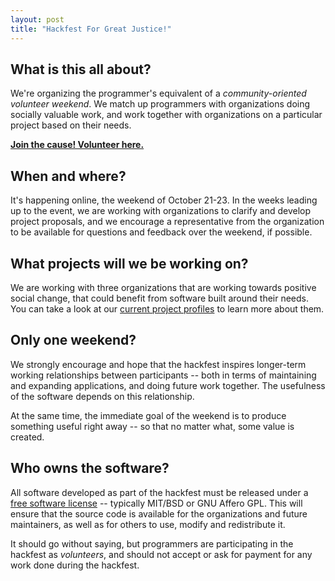 ```yaml
---
layout: post
title: "Hackfest For Great Justice!"
---
```


## What is this all about?

We're organizing the programmer's equivalent of a _community-oriented volunteer weekend_. We match up programmers with organizations doing socially valuable work, and work together with organizations on a particular project based on their needs.

**[Join the cause! Volunteer here.](https://docs.google.com/spreadsheet/viewform?formkey=dHFydDYxa2pKWmdORjJyNjYyV1pLQmc6MQ)**

## When and where?

It's happening online, the weekend of October 21-23. In the weeks leading up to the event, we are working with organizations to clarify and develop project proposals, and we encourage a representative from the organization to be available for questions and feedback over the weekend, if possible.

## What projects will we be working on?

We are working with three organizations that are working towards positive social change, that could benefit from software built around their needs. You can take a look at our [current project profiles](hackfest-projects.html) to learn more about them.

## Only one weekend?

We strongly encourage and hope that the hackfest inspires longer-term working relationships between participants -- both in terms of maintaining and expanding applications, and doing future work together. The usefulness of the software depends on this relationship.

At the same time, the immediate goal of the weekend is to produce something useful right away -- so that no matter what, some value is created.

## Who owns the software?

All software developed as part of the hackfest must be released under a [free software license](http://en.wikipedia.org/wiki/Free_software_licence) -- typically MIT/BSD or GNU Affero GPL. This will ensure that the source code is available for the organizations and future maintainers, as well as for others to use, modify and redistribute it.

It should go without saying, but programmers are participating in the hackfest as _volunteers_, and should not accept or ask for payment for any work done during the hackfest.

